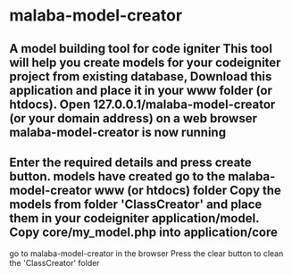 # malaba-model-creator
A model building tool for code igniter
This tool will help you create models for your codeigniter project from existing database,
Download this application and place it in your www folder (or htdocs). 
Open 127.0.0.1/malaba-model-creator (or your domain address) on a web browser 
malaba-model-creator is now running
------------------------------------------------
Enter the required details and press create button.
models have created
go to the malaba-model-creator www (or htdocs) folder
Copy the models from folder 'ClassCreator' and place them in your codeigniter application/model.
Copy core/my_model.php into application/core
------------------------------------------------
go to malaba-model-creator in the browser
Press the clear button to clean the 'ClassCreator' folder
